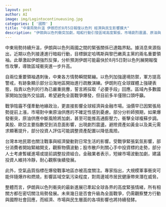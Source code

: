 ```yaml
---
layout: post
author: AI
image: img/Logintocontinueusing.jpg
categories: [ '國際' ]
title: "中東局勢升溫 伊朗恐於8月5日報復以色列 經濟與民生影響擴大"
description: "伊朗與以色列衝突加劇，暗殺行動引發區域高度緊張，市場劇烈震盪、原油與避險資產波動加劇，台灣民眾關注物價投資走勢與空氣品質，未來戰局走向仍待觀察。"
---
```

中東局勢持續升溫，伊朗與以色列兩國之間的緊張關係已達臨界點。據消息來源指出，近期以色列接連進行暗殺行動，目標鎖定哈瑪斯與黎巴嫩真主黨的兩名重要領袖。此舉激起伊朗強烈反彈，分析預測伊朗可能最快於8月5日對以色列展開報復性攻擊，導致區域衝突進一步升高。

自兩位重要領袖遇刺後，中東各方情勢瞬間緊繃。以色列加強邊境防禦，軍方提高警戒，有跡象顯示部分沿海地區開始進行疏散演練。伊朗則在全球媒體上強硬表態，指責以色列的行為已嚴重挑釁，誓言將採取「必要手段」回應。區域內多數國家開始加強外交協調，希望避免全面戰爭爆發，但目前多半僅限口頭呼籲。

戰爭陰霾不僅牽動地緣政治，更直接影響全球經濟與金融市場。油價早已因緊張局勢提前上漲，市場對中東原油供應的不確定性感到憂慮。部分分析師預期，如果爆發衝突，原油供應中斷風險將加劇，甚至可能推高通膨壓力，衝擊全球複蘇步調。美股、歐亞主要指數受到消息面影響，出現劇烈震盪。避險資產如黃金以及美元需求顯著提升，部分投資人評估可能調整資產配置以降低風險。

台灣本地民眾也關注戰事與經濟變動對日常生活的影響。受戰爭緊張氣氛影響，部分消費者開始緊縮開支，觀察物價波動；股市散戶則關心手中投資標的走勢，部分人士考慮暫緩進場或提前調整投資組合。金融業者表示，短線市場波動加劇，建議投資人維持冷靜，耐心觀察後續發展。

此外，空氣品質指標在爆發戰事地區亦被高度關注。專家指出，大規模軍事衝突可能伴隨爆炸和燃燒，影響區域空氣污染程度，對周邊城市居民健康帶來潛在威脅。

整體而言，伊朗與以色列衝突的最新進展已牽起全球各界的高度緊張情緒，所有相關方都在密切關注局勢發展。未來幾日是否會升級為全面戰爭，仍需觀察雙方行動與國際社會回應，而經濟、市場與民生層面的各項影響也將持續發酵。